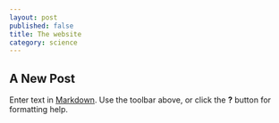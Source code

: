 ```yaml
---
layout: post
published: false
title: The website
category: science
---
```


## A New Post

Enter text in [Markdown](http://daringfireball.net/projects/markdown/). Use the toolbar above, or click the **?** button for formatting help.
